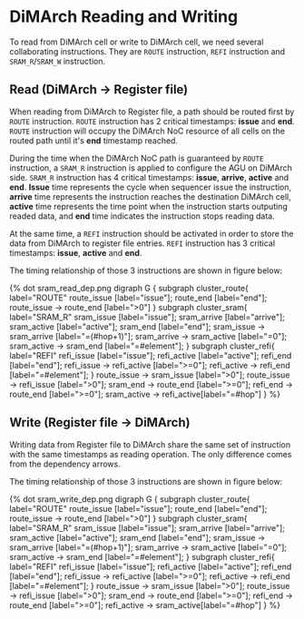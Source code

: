 # DiMArch Reading and Writing

To read from DiMArch cell or write to DiMArch cell, we need several collaborating instructions. They are ````ROUTE```` instruction, ````REFI```` instruction and ````SRAM_R````/````SRAM_W```` instruction.

## Read (DiMArch -> Register file)

When reading from DiMArch to Register file, a path should be routed first by ````ROUTE```` instruction. ````ROUTE```` instruction has 2 critical timestamps: **issue** and **end**. ````ROUTE```` instruction will occupy the DiMArch NoC resource of all cells on the routed path until it's **end** timestamp reached.

During the time when the DiMArch NoC path is guaranteed by ````ROUTE```` instruction, a ````SRAM_R```` instruction is applied to configure the AGU on DiMArch side. ````SRAM_R```` instruction has 4 critical timestamps: **issue**, **arrive**, **active** and **end**. **Issue** time represents the cycle when sequencer issue the instruction, **arrive** time represents the instruction reaches the destination DiMArch cell, **active** time represents the time point when the instruction starts outputing readed data, and **end** time indicates the instruction stops reading data.

At the same time, a ````REFI```` instruction should be activated in order to store the data from DiMArch to register file entries. ````REFI```` instruction has 3 critical timestamps: **issue**, **active** and **end**.

The timing relationship of those 3 instructions are shown in figure below:

{% dot sram_read_dep.png
    digraph G {
        subgraph cluster_route{
          label="ROUTE"
          route_issue [label="issue"];
          route_end [label="end"];
          route_issue -> route_end [label=">0"]
        }
        subgraph cluster_sram{
          label="SRAM_R"
          sram_issue [label="issue"];
          sram_arrive [label="arrive"];
          sram_active [label="active"];
          sram_end [label="end"];
          sram_issue -> sram_arrive [label="=(#hop+1)"];
          sram_arrive -> sram_active [label="=0"];
          sram_active -> sram_end [label="=#element"];
        }
        subgraph cluster_refi{
          label="REFI"
          refi_issue [label="issue"];
          refi_active [label="active"];
          refi_end [label="end"];
          refi_issue -> refi_active [label=">=0"];
          refi_active -> refi_end [label="=#element"];
        }
        route_issue -> sram_issue [label=">0"];
        route_issue -> refi_issue [label=">0"];
        sram_end -> route_end [label=">=0"];
        refi_end -> route_end [label=">=0"];
        sram_active -> refi_active[label="=#hop"]
    }
%}


## Write (Register file -> DiMArch)
Writing data from Register file to DiMArch share the same set of instruction with the same timestamps as reading operation. The only difference comes from the dependency arrows.


The timing relationship of those 3 instructions are shown in figure below:

{% dot sram_write_dep.png
    digraph G {
        subgraph cluster_route{
          label="ROUTE"
          route_issue [label="issue"];
          route_end [label="end"];
          route_issue -> route_end [label=">0"]
        }
        subgraph cluster_sram{
          label="SRAM_R"
          sram_issue [label="issue"];
          sram_arrive [label="arrive"];
          sram_active [label="active"];
          sram_end [label="end"];
          sram_issue -> sram_arrive [label="=(#hop+1)"];
          sram_arrive -> sram_active [label="=0"];
          sram_active -> sram_end [label="=#element"];
        }
        subgraph cluster_refi{
          label="REFI"
          refi_issue [label="issue"];
          refi_active [label="active"];
          refi_end [label="end"];
          refi_issue -> refi_active [label=">=0"];
          refi_active -> refi_end [label="=#element"];
        }
        route_issue -> sram_issue [label=">0"];
        route_issue -> refi_issue [label=">0"];
        sram_end -> route_end [label=">=0"];
        refi_end -> route_end [label=">=0"];
        refi_active -> sram_active[label="=#hop"]
    }
%}
